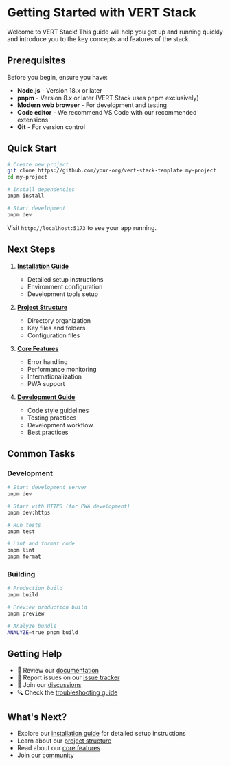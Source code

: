 # Getting Started with VERT Stack

Welcome to VERT Stack! This guide will help you get up and running quickly and introduce you to the key concepts and features of the stack.

## Prerequisites

Before you begin, ensure you have:

- **Node.js** - Version 18.x or later
- **pnpm** - Version 8.x or later (VERT Stack uses pnpm exclusively)
- **Modern web browser** - For development and testing
- **Code editor** - We recommend VS Code with our recommended extensions
- **Git** - For version control

## Quick Start

```bash
# Create new project
git clone https://github.com/your-org/vert-stack-template my-project
cd my-project

# Install dependencies
pnpm install

# Start development
pnpm dev
```

Visit `http://localhost:5173` to see your app running.

## Next Steps

1. **[Installation Guide](installation.md)**

   - Detailed setup instructions
   - Environment configuration
   - Development tools setup

2. **[Project Structure](project-structure.md)**

   - Directory organization
   - Key files and folders
   - Configuration files

3. **[Core Features](../core-features/README.md)**

   - Error handling
   - Performance monitoring
   - Internationalization
   - PWA support

4. **[Development Guide](../development/README.md)**
   - Code style guidelines
   - Testing practices
   - Development workflow
   - Best practices

## Common Tasks

### Development

```bash
# Start development server
pnpm dev

# Start with HTTPS (for PWA development)
pnpm dev:https

# Run tests
pnpm test

# Lint and format code
pnpm lint
pnpm format
```

### Building

```bash
# Production build
pnpm build

# Preview production build
pnpm preview

# Analyze bundle
ANALYZE=true pnpm build
```

## Getting Help

- 📖 Review our [documentation](../README.md)
- 🐛 Report issues on our [issue tracker](https://github.com/your-org/vert-stack/issues)
- 💬 Join our [discussions](https://github.com/your-org/vert-stack/discussions)
- 🔍 Check the [troubleshooting guide](project-structure.md#troubleshooting)

## What's Next?

- Explore our [installation guide](installation.md) for detailed setup instructions
- Learn about our [project structure](project-structure.md)
- Read about our [core features](../core-features/README.md)
- Join our [community](../development/contributing.md)
